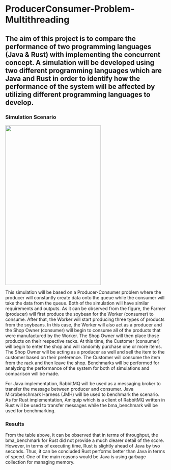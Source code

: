 # ProducerConsumer-Problem-Multithreading

## The aim of this project is to compare the performance of two programming languages (Java & Rust) with implementing the concurrent concept. A simulation will be developed using two different programming languages which are Java and Rust in order to identify how the performance of the system will be affected by utilizing different programming languages to develop.


### Simulation Scenario
<img src="https://user-images.githubusercontent.com/82216057/219869520-e083d10a-c940-4ac0-8ec3-d2e100756ee7.png" width="300" height="500">

This simulation will be based on a Producer-Consumer problem where the producer will constantly create data onto the queue while the consumer will take the data 
from the queue. Both of the simulation will have similar requirements and outputs. As it can be observed from the figure, the Farmer (producer) will first produce the soybean for the Worker (consumer) to consume. After that, the Worker will start producing three types of products from the soybeans. In this case, the Worker will also act as a producer and the Shop Owner (consumer) will begin to consume all of the products that were manufactured by the Worker. The Shop Owner will then place those products on their respective racks. At this time, the Customer (consumer) will begin to enter the shop and will randomly purchase one or more items. The Shop Owner will be acting as a producer as well and sell the item to the customer based on their preference. The Customer will consume the item from the rack and then leave the shop. Benchmarks will be performed for analyzing the performance of the system for both of simulations and comparison will be made.

For Java implementation, RabbitMQ will be used as a messaging broker to transfer the message between producer and consumer. Java Microbenchmark Harness (JMH) will be 
used to benchmark the scenario. As for Rust implementation, Amiquip which is a client of RabbitMQ written in Rust will be used to transfer messages while the bma_benchmark will be used for benchmarking.

### Results

From the table above, it can be observed that in terms of throughput, the bma_benchmark for Rust did not provide a much clearer detail of the score. However, in terms of executing time, Rust is slightly ahead of Java by two seconds. Thus, it can be concluded Rust performs better than Java in terms of speed. One of the main reasons would be Java is using garbage collection for managing memory.
